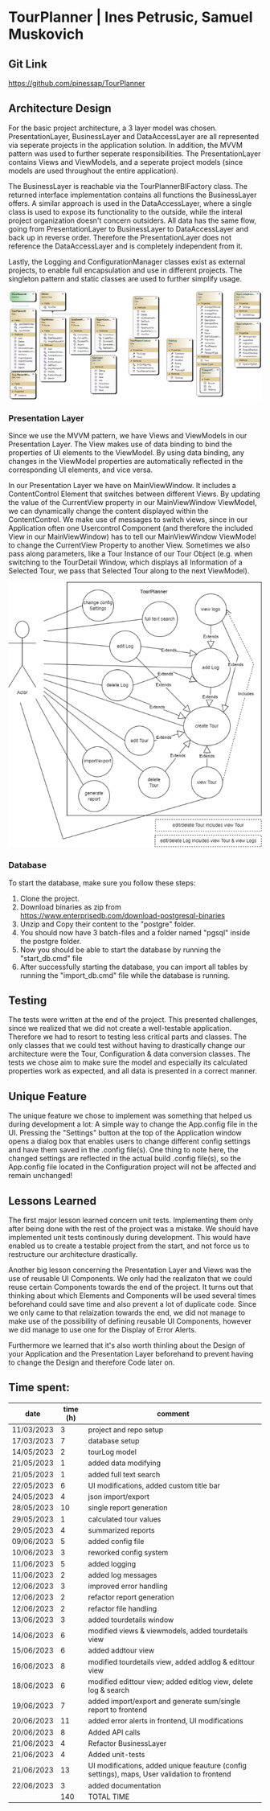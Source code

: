 # TourPlanner | Ines Petrusic, Samuel Muskovich

## Git Link

https://github.com/pinessap/TourPlanner

## Architecture Design

For the basic project architecture, a 3 layer model was chosen. PresentationLayer, BusinessLayer and DataAccessLayer are all represented via seperate projects in the application solution. In addition, the MVVM pattern was used to further seperate responsibilities. The PresentationLayer contains Views and ViewModels, and a seperate project models (since models are used throughout the entire application).

The BusinessLayer is reachable via the TourPlannerBlFactory class. The returned interface implementation contains all functions the BusinessLayer offers. A similar approach is used in the DataAccessLayer, where a single class is used to expose its functionality to the outside, while the interal project organization doesn't concern outsiders. All data has the same flow, going from PresentationLayer to BusinessLayer to DataAccessLayer and back up in reverse order. Therefore the PresentationLayer does not reference the DataAccessLayer and is completely independent from it.

Lastly, the Logging and ConfigurationManager classes exist as external projects, to enable full encapsulation and use in different projects. The singleton pattern and static classes are used to further simplify usage.

![Class Diagram](https://github.com/pinessap/TourPlanner/blob/main/docs/ClassDiagram.png?raw=true)

### Presentation Layer

Since we use the MVVM pattern, we have Views and ViewModels in our Presentation Layer. The View makes use of data binding to bind the properties of UI elements to the ViewModel. By using data binding, any changes in the ViewModel properties are automatically reflected in the corresponding UI elements, and vice versa.

In our Presentation Layer we have on MainViewWindow. It includes a ContentControl Element that switches between different Views. By updating the value of the CurrentView property in our MainViewWindow ViewModel, we can dynamically change the content displayed within the ContentControl. We make use of messages to switch views, since in our Application often one Usercontrol Component (and therefore the included View in our MainViewWindow) has to tell our MainViewWindow ViewModel to change the CurrentView Property to another View. Sometimes we also pass along parameters, like a Tour Instance of our Tour Object (e.g. when switching to the TourDetail Window, which displays all Information of a Selected Tour, we pass that Selected Tour along to the next ViewModel).

![Use Case Diagram](https://github.com/pinessap/TourPlanner/blob/main/docs/UseCase.drawio.png?raw=true)

### Database

To start the database, make sure you follow these steps:

1. Clone the project.
2. Download binaries as zip from https://www.enterprisedb.com/download-postgresql-binaries
3. Unzip and Copy their content to the "postgre" folder.
4. You should now have 3 batch-files and a folder named "pgsql" inside the postgre folder.
5. Now you should be able to start the database by running the "start_db.cmd" file
6. After successfully starting the database, you can import all tables by running the "import_db.cmd" file while the database is running.

## Testing

The tests were written at the end of the project. This presented challenges, since we realized that we did not create a well-testable application. Therefore we had to resort to testing less critical parts and classes. The only classes that we could test without having to drastically change our architecture were the Tour, Configuration & data conversion classes. The tests we chose aim to make sure the model and especially its calculated properties work as expected, and all data is presented in a correct manner.

## Unique Feature

The unique feature we chose to implement was something that helped us during development a lot: A simple way to change the App.config file in the UI. Pressing the "Settings" button at the top of the Application window opens a dialog box that enables users to change different config settings and have them saved in the .config file(s). One thing to note here, the changed settings are reflected in the actual build .config file(s), so the App.config file located in the Configuration project will not be affected and remain unchanged!

## Lessons Learned

The first major lesson learned concern unit tests. Implementing them only after being done with the rest of the project was a mistake. We should have implemented unit tests continously during development. This would have enabled us to create a testable project from the start, and not force us to restructure our architecture drastically.

Another big lesson concerning the Presentation Layer and Views was the use of reusable UI Components. We only had the realizaton that we could reuse certain Components towards the end of the project. It turns out that thinking about which Elements and Components will be used several times beforehand could save time and also prevent a lot of duplicate code. Since we only came to that relaization towards the end, we did not manage to make use of the possibility of defining reusable UI Components, however we did manage to use one for the Display of Error Alerts.

Furthermore we learned that it's also worth thinling about the Design of your Application and the Presentation Layer beforehand to prevent having to change the Design and therefore Code later on.

## Time spent:

| date       | time (h) | comment                                                                                      |
| ---------- | -------- | -------------------------------------------------------------------------------------------- |
| 11/03/2023 | 3        | project and repo setup                                                                       |
| 17/03/2023 | 7        | database setup                                                                               |
| 14/05/2023 | 2        | tourLog model                                                                                |
| 21/05/2023 | 1        | added data modifying                                                                         |
| 21/05/2023 | 1        | added full text search                                                                       |
| 22/05/2023 | 6        | UI modifications, added custom title bar                                                     |
| 24/05/2023 | 4        | json import/export                                                                           |
| 28/05/2023 | 10       | single report generation                                                                     |
| 29/05/2023 | 1        | calculated tour values                                                                       |
| 29/05/2023 | 4        | summarized reports                                                                           |
| 09/06/2023 | 5        | added config file                                                                            |
| 10/06/2023 | 3        | reworked config system                                                                       |
| 11/06/2023 | 5        | added logging                                                                                |
| 11/06/2023 | 2        | added log messages                                                                           |
| 12/06/2023 | 3        | improved error handling                                                                      |
| 12/06/2023 | 2        | refactor report generation                                                                   |
| 12/06/2023 | 2        | refactor file handling                                                                       |
| 13/06/2023 | 3        | added tourdetails window                                                                     |
| 14/06/2023 | 6        | modified views & viewmodels, added tourdetails view                                          |
| 15/06/2023 | 6        | added addtour view                                                                           |
| 16/06/2023 | 8        | modified tourdetails view, added addlog & edittour view                                      |
| 18/06/2023 | 6        | modified edittour view; added editlog view, delete log & search                              |
| 19/06/2023 | 7        | added import/export and generate sum/single report to frontend                               |
| 20/06/2023 | 11       | added error alerts in frontend, UI modifications                                             |
| 20/06/2023 | 8        | Added API calls                                                                              |
| 21/06/2023 | 4        | Refactor BusinessLayer                                                                       |
| 21/06/2023 | 4        | Added unit-tests                                                                             |
| 21/06/2023 | 13       | UI modifications, added unique feauture (config settings), maps, User validation to frontend |
| 22/06/2023 | 3        | added documentation                                                                          |
|            | 140      | TOTAL TIME                                                                                   |
